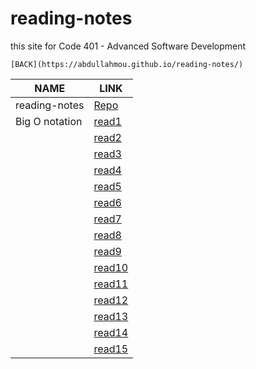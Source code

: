 # reading-notes
this site for Code 401 - Advanced Software Development

`[BACK](https://abdullahmou.github.io/reading-notes/)`

|NAME|LINK|
| ---      | ---         |
|reading-notes|[Repo](https://github.com/AbdullahMou/reading-notes)|
| Big O notation|[read1](https://abdullahmou.github.io/reading-notes/read1)|
| | [read2](https://abdullahmou.github.io/reading-notes/read2) |
||[read3](https://abdullahmou.github.io/reading-notes/read3) |
| |[read4](https://abdullahmou.github.io/reading-notes/read4)  |
|  |[read5](https://abdullahmou.github.io/reading-notes/read5)|
| |[read6](https://abdullahmou.github.io/reading-notes/read6)     |
|  |[read7](https://abdullahmou.github.io/reading-notes/read7)|
| |  [read8](https://abdullahmou.github.io/reading-notes/read8) |
| |[read9](https://abdullahmou.github.io/reading-notes/read9)     |
||[read10](https://abdullahmou.github.io/reading-notes/read10)     |
|  |[read11](https://abdullahmou.github.io/reading-notes/read11)     |
|  |[read12](https://abdullahmou.github.io/reading-notes/read12)      |
| |[read13](https://abdullahmou.github.io/reading-notes/read13)     |
||[read14](https://abdullahmou.github.io/reading-notes/read14a)    |
||[read15](https://abdullahmou.github.io/reading-notes/read15)      |

